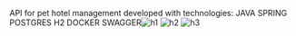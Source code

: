 API for pet hotel management developed with technologies:
JAVA
SPRING
POSTGRES
H2
DOCKER
SWAGGER![h1](https://github.com/user-attachments/assets/0f6d48ee-a3f7-42db-b553-8866b42e24af)
![h2](https://github.com/user-attachments/assets/1e6679b6-c7d8-4dcc-a772-7a90d26a618a)
![h3](https://github.com/user-attachments/assets/37d94563-2cb4-4779-bf8d-e65408470c6b)
